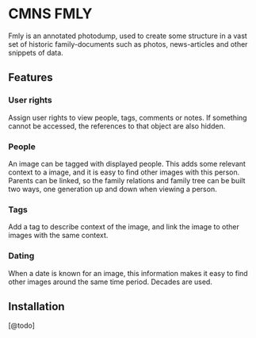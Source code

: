 # CMNS FMLY
Fmly is an annotated photodump, used to create some structure in a vast set of historic family-documents such as photos, news-articles and other snippets of data.

## Features

### User rights
Assign user rights to view people, tags, comments or notes. If something cannot be accessed, the references to that object are also hidden.

### People
An image can be tagged with displayed people. This adds some relevant context to a image, and it is easy to find other images with this person.
Parents can be linked, so the family relations and family tree can be built two ways, one generation up and down when viewing a person.

### Tags
Add a tag to describe context of the image, and link the image to other images with the same context.

### Dating
When a date is known for an image, this information makes it easy to find other images around the same time period. Decades are used.

## Installation
[@todo]